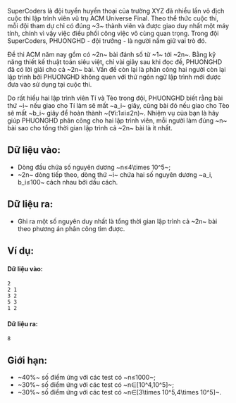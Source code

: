 SuperCoders là đội tuyển huyền thoại của trường XYZ đã nhiều lần vô địch cuộc thi lập trình viên vũ trụ ACM Universe Final. Theo thể thức cuộc thi, mỗi đội tham dự chỉ có đúng ~3~ thành viên và được giao duy nhất một máy tính, chính vì vậy việc điều phối công việc vô cùng quan trọng. Trong đội SuperCoders, PHUONGHD - đội trưởng - là người nắm giữ vai trò đó.

Đề thi ACM năm nay gồm có ~2n~ bài đánh số từ ~1~ tới ~2n~. Bằng kỹ năng thiết kế thuật toán siêu việt, chỉ vài giây sau khi đọc đề, PHUONGHD đã có lời giải cho cả ~2n~ bài. Vấn đề còn lại là phân công hai người còn lại lập trình bởi PHUONGHD không quen với thứ ngôn ngữ lập trình mới được đưa vào sử dụng tại cuộc thi.

Do rất hiểu hai lập trình viên Tí và Tèo trong đội, PHUONGHD biết rằng bài thứ ~i~ nếu giao cho Tí làm sẽ mất ~a_i~ giây, cũng bài đó nếu giao cho Tèo sẽ mất ~b_i~ giây để hoàn thành ~(∀i:1≤i≤2n)~. Nhiệm vụ của bạn là hãy giúp PHUONGHD phân công cho hai lập trình viên, mỗi người làm đúng ~n~ bài sao cho tổng thời gian lập trình cả ~2n~ bài là ít nhất.

## Dữ liệu vào:
- Dòng đầu chứa số nguyên dương ~n≤4\times 10^5~;
- ~2n~ dòng tiếp theo, dòng thứ ~i~ chứa hai số nguyên dương ~a_i, b_i≤100~ cách nhau bởi dấu cách.

## Dữ liệu ra:
- Ghi ra một số nguyên duy nhất là tổng thời gian lập trình cả ~2n~ bài theo phương án phân công tìm được.

## Ví dụ:
#### Dữ liệu vào:
```
2
2 1
3 2
5 3
1 2
```

#### Dữ liệu ra:
```
8
```

## Giới hạn:
- ~40\%~ số điểm ứng với các test có ~n≤1000~;
- ~30\%~ số điểm ứng với các test có ~n∈[10^4,10^5]~;
- ~30\%~ số điểm ứng với các test có ~n∈[3\times 10^5,4\times 10^5]~.
